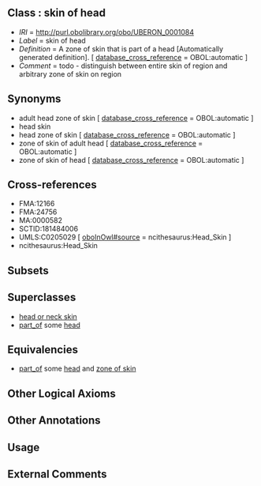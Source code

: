 
## Class : skin of head

 * *IRI* = http://purl.obolibrary.org/obo/UBERON_0001084
 * *Label* = skin of head
 * *Definition* = A zone of skin that is part of a head [Automatically generated definition]. [ [database_cross_reference](../../ef/oboInOwl#hasDbXref.md) = OBOL:automatic ]
 * *Comment* = todo - distinguish between entire skin of region and arbitrary zone of skin on region

## Synonyms

 * adult head zone of skin [ [database_cross_reference](../../ef/oboInOwl#hasDbXref.md) = OBOL:automatic ]
 * head skin
 * head zone of skin [ [database_cross_reference](../../ef/oboInOwl#hasDbXref.md) = OBOL:automatic ]
 * zone of skin of adult head [ [database_cross_reference](../../ef/oboInOwl#hasDbXref.md) = OBOL:automatic ]
 * zone of skin of head [ [database_cross_reference](../../ef/oboInOwl#hasDbXref.md) = OBOL:automatic ]

## Cross-references

 * FMA:12166
 * FMA:24756
 * MA:0000582
 * SCTID:181484006
 * UMLS:C0205029 [ [oboInOwl#source](../../ce/oboInOwl#source.md) = ncithesaurus:Head_Skin ]
 * ncithesaurus:Head_Skin

## Subsets


## Superclasses

 * [head or neck skin](../../UBERON/80/UBERON_0012180.md)
 * [part_of](../../BFO/50/BFO_0000050.md) some [head](../../UBERON/33/UBERON_0000033.md)

## Equivalencies

 * [part_of](../../BFO/50/BFO_0000050.md) some [head](../../UBERON/33/UBERON_0000033.md) and [zone of skin](../../UBERON/14/UBERON_0000014.md)

## Other Logical Axioms


## Other Annotations


## Usage


## External Comments

